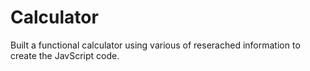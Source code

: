 # Calculator
Built a functional calculator using various of reserached information to create the JavScript code.

